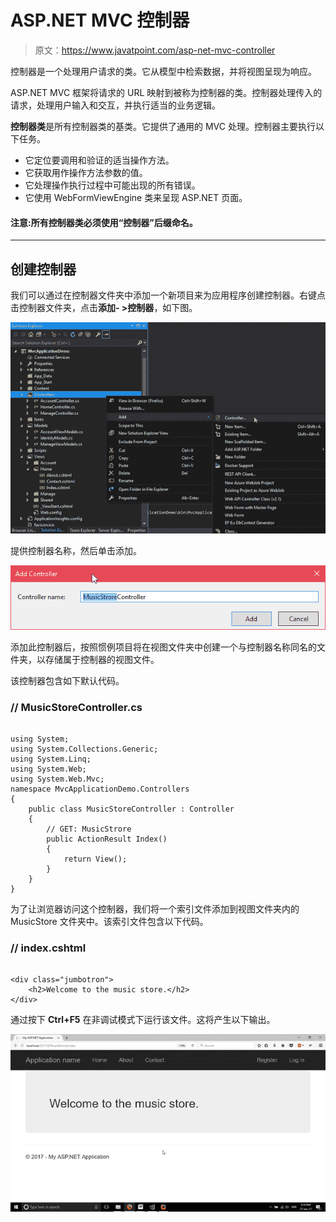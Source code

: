 # ASP.NET MVC 控制器

> 原文：<https://www.javatpoint.com/asp-net-mvc-controller>

控制器是一个处理用户请求的类。它从模型中检索数据，并将视图呈现为响应。

ASP.NET MVC 框架将请求的 URL 映射到被称为控制器的类。控制器处理传入的请求，处理用户输入和交互，并执行适当的业务逻辑。

**控制器类**是所有控制器类的基类。它提供了通用的 MVC 处理。控制器主要执行以下任务。

*   它定位要调用和验证的适当操作方法。
*   它获取用作操作方法参数的值。
*   它处理操作执行过程中可能出现的所有错误。
*   它使用 WebFormViewEngine 类来呈现 ASP.NET 页面。

#### 注意:所有控制器类必须使用“控制器”后缀命名。

* * *

## 创建控制器

我们可以通过在控制器文件夹中添加一个新项目来为应用程序创建控制器。右键点击控制器文件夹，点击**添加- >控制器**，如下图。

![ASP Mvc controller 1](img/4714340ccf8f730e3f898a04df4c25bd.png)

提供控制器名称，然后单击添加。

![ASP Mvc controller 2](img/c1c2fa5f1905d53884f1a63d74bd7c3d.png)

添加此控制器后，按照惯例项目将在视图文件夹中创建一个与控制器名称同名的文件夹，以存储属于控制器的视图文件。

该控制器包含如下默认代码。

### // MusicStoreController.cs

```

using System;
using System.Collections.Generic;
using System.Linq;
using System.Web;
using System.Web.Mvc;
namespace MvcApplicationDemo.Controllers
{
    public class MusicStoreController : Controller
    {
        // GET: MusicStrore
        public ActionResult Index()
        {
            return View();
        }
    }
}

```

为了让浏览器访问这个控制器，我们将一个索引文件添加到视图文件夹内的 MusicStore 文件夹中。该索引文件包含以下代码。

### // index.cshtml

```

<div class="jumbotron">
    <h2>Welcome to the music store.</h2>
</div>

```

通过按下 **Ctrl+F5** 在非调试模式下运行该文件。这将产生以下输出。

![ASP Mvc controller 3](img/087986435cd32f9e43d7e79ac2683aa3.png)